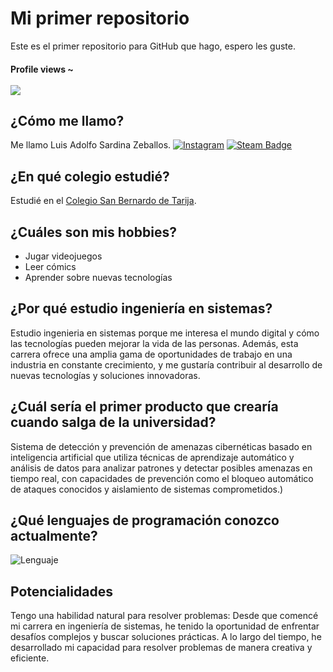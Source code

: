 # Mi primer repositorio
Este es el primer repositorio para GitHub que hago, espero les guste.




<h4 align="left"> 
  Profile views ~ <br><br>
  <img src="https://profile-counter.glitch.me/NadieOutis/count.svg" />
</h4>







## ¿Cómo me llamo?
Me llamo Luis Adolfo Sardina Zeballos. [![Instagram](https://img.shields.io/badge/IG-@LuisSardina-blue.svg?style=flat)](https://www.instagram.com/luis_sardina_)
[![Steam Badge](https://img.shields.io/badge/-Steam-blue?style=social&logo=steam&link=https://steamcommunity.com/id/EgosSolus/)](https://steamcommunity.com/id/EgosSolus/)

## ¿En qué colegio estudié?
Estudié en el [Colegio San Bernardo de Tarija](https://cosabe.edu.bo/).

## ¿Cuáles son mis hobbies?
* Jugar videojuegos
* Leer cómics
* Aprender sobre nuevas tecnologías

## ¿Por qué estudio ingeniería en sistemas?
Estudio ingenieria en sistemas porque me interesa el mundo digital y cómo las tecnologías pueden mejorar la vida de las personas. Además, esta carrera ofrece una amplia gama de oportunidades de trabajo en una industria en constante crecimiento, y me gustaría contribuir al desarrollo de nuevas tecnologías y soluciones innovadoras.

## ¿Cuál sería el primer producto que crearía cuando salga de la universidad?
Sistema de detección y prevención de amenazas cibernéticas basado en inteligencia artificial que utiliza técnicas de aprendizaje automático y análisis de datos para analizar patrones y detectar posibles amenazas en tiempo real, con capacidades de prevención como el bloqueo automático de ataques conocidos y aislamiento de sistemas comprometidos.)

## ¿Qué lenguajes de programación conozco actualmente?
![Lenguaje](https://img.shields.io/badge/Lenguaje-Python-red.svg)

## Potencialidades
Tengo una habilidad natural para resolver problemas: Desde que comencé mi carrera en ingeniería de sistemas, he tenido la oportunidad de enfrentar desafíos complejos y buscar soluciones prácticas. A lo largo del tiempo, he desarrollado mi capacidad para resolver problemas de manera creativa y eficiente.




